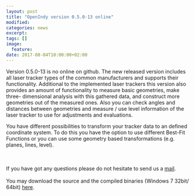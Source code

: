 ```yaml
---
layout: post
title: "OpenIndy version 0.5.0-13 online"
modified:
categories: news
excerpt:
tags: []
image:
  feature:
date: 2017-08-04T10:00:00+02:00
---
```


Version 0.5.0-13 is no online on github. The new released version includes all laser tracker types of the common manufacturers and supports their functionality.
Additional to the implemented laser trackers this version also provides an amount of functionality to measure basic geometries, make three- dimensional analysis with this gathered data, and construct more geometries out of the measured ones.
Also you can check angles and distances between geometries and measure / use level information of the laser tracker to use for adjustments and evaluations.

You have different possibilities to transform your tracker data to an defined coordinate system. To do this you have the option to use different Best-Fit Functions or you can use some geometry based transformations (e.g. planes, lines, level).

<br><br>
If you have got any questions please do not hesitate to send us a [mail](https://openindy.github.io/posts/contact.html).
<br><br>
You may download the source and the compiled binaries (Windows 7 32bit/ 64bit) [here](https://openindy.github.io/download/).

<br><br>